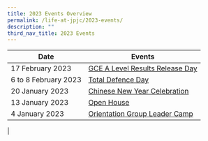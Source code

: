 ```yaml
---
title: 2023 Events Overview
permalink: /life-at-jpjc/2023-events/
description: ""
third_nav_title: 2023 Events
---
```

| Date | Events | 
| -------- | -------- |
|17 February 2023| [GCE A Level Results Release Day](/life-at-jpjc/2023-Events/GCEAlevelresultsreleaseday)
|6 to 8 February 2023| [Total Defence Day](/life-at-jpjc/2023-Events/GCEAlevelresultsreleaseday)
|20 January 2023| [Chinese New Year Celebration](/life-at-jpjc/2023-Events/cnycelebration/)
|13 January 2023 | [Open House](https://www.jpjc.moe.edu.sg/life-at-jpjc/2023-Events/openhouse/)|
|4 January 2023 | [Orientation Group Leader Camp](https://www.jpjc.moe.edu.sg/life-at-jpjc/2023-Events/OGLC/)|
|